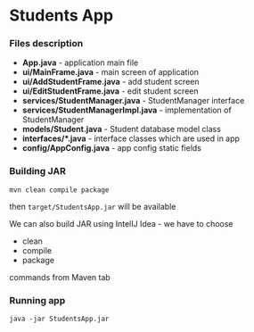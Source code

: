 # Students App

### Files description

- **App.java** - application main file
- **ui/MainFrame.java** - main screen of application
- **ui/AddStudentFrame.java** - add student screen
- **ui/EditStudentFrame.java** - edit student screen
- **services/StudentManager.java** - StudentManager interface
- **services/StudentManagerImpl.java** - implementation of StudentManager
- **models/Student.java** - Student database model class
- **interfaces/*.java** - interface classes which are used in app
- **config/AppConfig.java** - app config static fields

### Building JAR

```
mvn clean compile package
```

then `target/StudentsApp.jar` will be available

We can also build JAR using IntelIJ Idea - we have to choose

- clean
- compile
- package

commands from Maven tab

### Running app

``` 
java -jar StudentsApp.jar
```